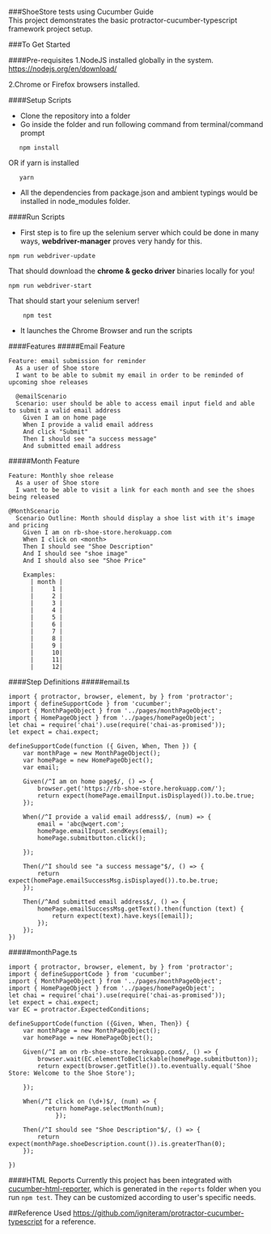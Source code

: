 ###ShoeStore tests using Cucumber Guide   
This project demonstrates the basic protractor-cucumber-typescript framework project setup.


###To Get Started

####Pre-requisites
1.NodeJS installed globally in the system.
https://nodejs.org/en/download/

2.Chrome or Firefox browsers installed.

####Setup Scripts
* Clone the repository into a folder
* Go inside the folder and run following command from terminal/command prompt
```
   npm install 
```
OR if yarn is installed
```
   yarn 
```

* All the dependencies from package.json and ambient typings would be installed in node_modules folder.

####Run Scripts

* First step is to fire up the selenium server which could be done in many ways,  **webdriver-manager** proves very handy for this.

```
npm run webdriver-update
``` 
That should download the **chrome & gecko driver** binaries locally for you!

```
npm run webdriver-start
```
That should start your selenium server!

```
    npm test
```
* It launches the Chrome Browser and run the scripts

####Features
#####Email Feature
```
Feature: email submission for reminder 
  As a user of Shoe store
  I want to be able to submit my email in order to be reminded of upcoming shoe releases 

  @emailScenario
  Scenario: user should be able to access email input field and able to submit a valid email address  
    Given I am on home page
    When I provide a valid email address
    And click "Submit"
    Then I should see "a success message"
    And submitted email address
```
#####Month Feature
```
Feature: Monthly shoe release
  As a user of Shoe store
  I want to be able to visit a link for each month and see the shoes being released
  
@MonthScenario
  Scenario Outline: Month should display a shoe list with it's image and pricing 
    Given I am on rb-shoe-store.herokuapp.com
    When I click on <month>
    Then I should see "Shoe Description"
    And I should see "shoe image"
    And I should also see "Shoe Price"

    Examples:
      | month | 
      |     1 | 
      |     2 |
      |     3 | 
      |     4 | 
      |     5 | 
      |     6 | 
      |     7 | 
      |     8 | 
      |     9 | 
      |     10| 
      |     11| 
      |     12|
```

####Step Definitions
#####email.ts
```
import { protractor, browser, element, by } from 'protractor';
import { defineSupportCode } from 'cucumber';
import { MonthPageObject } from '../pages/monthPageObject';
import { HomePageObject } from '../pages/homePageObject';
let chai = require('chai').use(require('chai-as-promised'));
let expect = chai.expect;

defineSupportCode(function ({ Given, When, Then }) {
    var monthPage = new MonthPageObject();
    var homePage = new HomePageObject();
    var email;

    Given(/^I am on home page$/, () => {
        browser.get('https://rb-shoe-store.herokuapp.com/');
        return expect(homePage.emailInput.isDisplayed()).to.be.true;
    });

    When(/^I provide a valid email address$/, (num) => {
        email = 'abc@wqert.com';
        homePage.emailInput.sendKeys(email);
        homePage.submitbutton.click();

    });

    Then(/^I should see "a success message"$/, () => {
        return expect(homePage.emailSuccessMsg.isDisplayed()).to.be.true;
    });

    Then(/^And submitted email address$/, () => {
        homePage.emailSuccessMsg.getText().then(function (text) {
            return expect(text).have.keys([email]);
        });
    });
})
```
#####monthPage.ts
```
import { protractor, browser, element, by } from 'protractor';
import { defineSupportCode } from 'cucumber';
import { MonthPageObject } from '../pages/monthPageObject';
import { HomePageObject } from '../pages/homePageObject';
let chai = require('chai').use(require('chai-as-promised'));
let expect = chai.expect;
var EC = protractor.ExpectedConditions;

defineSupportCode(function ({Given, When, Then}) {
    var monthPage = new MonthPageObject();
    var homePage = new HomePageObject();

    Given(/^I am on rb-shoe-store.herokuapp.com$/, () => {
        browser.wait(EC.elementToBeClickable(homePage.submitbutton));
        return expect(browser.getTitle()).to.eventually.equal('Shoe Store: Welcome to the Shoe Store');
        
    });

    When(/^I click on (\d+)$/, (num) => {
          return homePage.selectMonth(num);
             });

    Then(/^I should see "Shoe Description"$/, () => {
        return expect(monthPage.shoeDescription.count()).is.greaterThan(0);
    });

})
```

####HTML Reports
Currently this project has been integrated with [cucumber-html-reporter](https://github.com/gkushang/cucumber-html-reporter), which is generated in the `reports` folder when you run `npm test`.
They can be customized according to user's specific needs.

##Reference 
Used https://github.com/igniteram/protractor-cucumber-typescript for a reference. 
